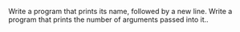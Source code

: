 Write a program that prints its name, followed by a new line.
Write a program that prints the number of arguments passed into it..

